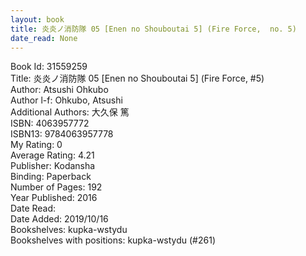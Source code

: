 ```yaml
---
layout: book
title: 炎炎ノ消防隊 05 [Enen no Shouboutai 5] (Fire Force,  no. 5)
date_read: None
---
```


Book Id: 31559259<br />
Title: 炎炎ノ消防隊 05 [Enen no Shouboutai 5] (Fire Force, #5)<br />
Author: Atsushi Ohkubo<br />
Author l-f: Ohkubo, Atsushi<br />
Additional Authors: 大久保 篤<br />
ISBN: 4063957772<br />
ISBN13: 9784063957778<br />
My Rating: 0<br />
Average Rating: 4.21<br />
Publisher: Kodansha<br />
Binding: Paperback<br />
Number of Pages: 192<br />
Year Published: 2016<br />
Date Read: <br />
Date Added: 2019/10/16<br />
Bookshelves: kupka-wstydu<br />
Bookshelves with positions: kupka-wstydu (#261)<br />

